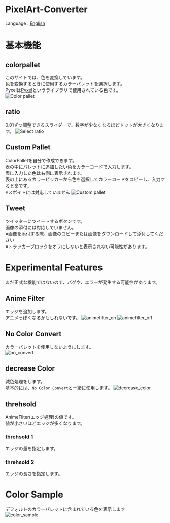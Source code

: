 # PixelArt-Converter
Language : [English](README.md)  
# 基本機能
## colorpallet
このサイトでは、色を変換しています。  
色を変換するときに使用するカラーパレットを選択します。  
Pyxelは[Pyxel](https://github.com/kitao/pyxel)というライブラリで使用されている色です。  
![Color pallet](./image/pallet.png)

## ratio
0.01ずつ調整できるスライダーで、数字が少なくなるほどドットが大きくなります。
![Select ratio](./image/ratio.png)

## Custom Pallet
ColorPalletを自分で作成できます。  
表の中にパレットに追加したい色をカラーコードで入力します。  
表に入力した色は右側に表示されます。  
表の上にあるカラーピッカーから色を選択してカラーコードをコピーし、入力すると楽です。  
※スポイトには対応していません
![Custom pallet](./image/custom.png)

## Tweet
ツイッターにツイートするボタンです。  
画像の添付には対応していません。  
※画像を添付する際、画像のコピーまたは画像をダウンロードして添付してください  
※トラッカーブロックをオフにしないと表示されない可能性があります。  


# Experimental Features
まだ正式な機能ではないので、バグや、エラーが発生する可能性があります。  
## Anime Filter
エッジを追加します。  
アニメっぽくなるかもしれないです。
![animefilter_on](./image/anime.png)
![animefilter_off](./image/anime2.jpg)

## No Color Convert
カラーパレットを使用しないようにします。  
![no_convert](./image/no_convert.jpg)

## decrease Color
減色処理をします。  
基本的には、``No Color Convert``と一緒に使用します。
![decrease_color](./image/decrease.jpg)

## threhsold
AnimeFilter(エッジ処理)の値です。  
値が小さいほどエッジが多くなります。  
### threhsold 1
エッジの量を指定します。
### threhsold 2
エッジの長さを指定します。

# Color Sample
デフォルトのカラーパレットに含まれている色を表示します  
![color_sample](./image/sample.png)

